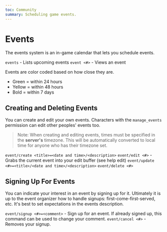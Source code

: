```yaml
---
toc: Community
summary: Scheduling game events.
---
```

# Events

The events system is an in-game calendar that lets you schedule events.

`events`  - Lists upcoming events
`event <#>` - Views an event

Events are color coded based on how close they are.

* Green = within 24 hours
* Yellow = within 48 hours
* Bold = within 7 days

## Creating and Deleting Events

You can create and edit your own events.  Characters with the `manage_events` permission can edit other peoples' events too.

> Note: When creating and editing events, times must be specified in the **server's** timezone.  This will be automatically converted to local time for anyone who has their timezone set.

`event/create <title>=<date and time>/<description>`
`event/edit <#>` - Grabs the current event into your edit buffer (see help edit)
`event/update <#>=<title>/<date and time>/<description>`
`event/delete <#>`

## Signing Up For Events

You can indicate your interest in an event by signing up for it.  Ultimately it is up to the event organizer how to handle signups: first-come-first-served, etc.  It's best to set expectations in the events description.

`event/signup <#>=<comment>` - Sign up for an event.  If already signed up, this command can be used to change your comment.
`event/cancel <#>` - Removes your signup.

